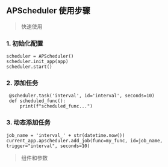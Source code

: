 
## APScheduler 使用步骤
> 快速使用

### 1. 初始化配置

```
scheduler = APScheduler()
scheduler.init_app(app)
scheduler.start()
```

### 2. 添加任务
```
 @scheduler.task('interval', id='interval', seconds=10)
 def scheduled_func():
     print(f"scheduled_func...")
```
### 3. 动态添加任务
```
job_name = 'interval_' + str(datetime.now())
current_app.apscheduler.add_job(func=my_func, id=job_name, trigger="interval", seconds=10)
```

 >组件和参数
 